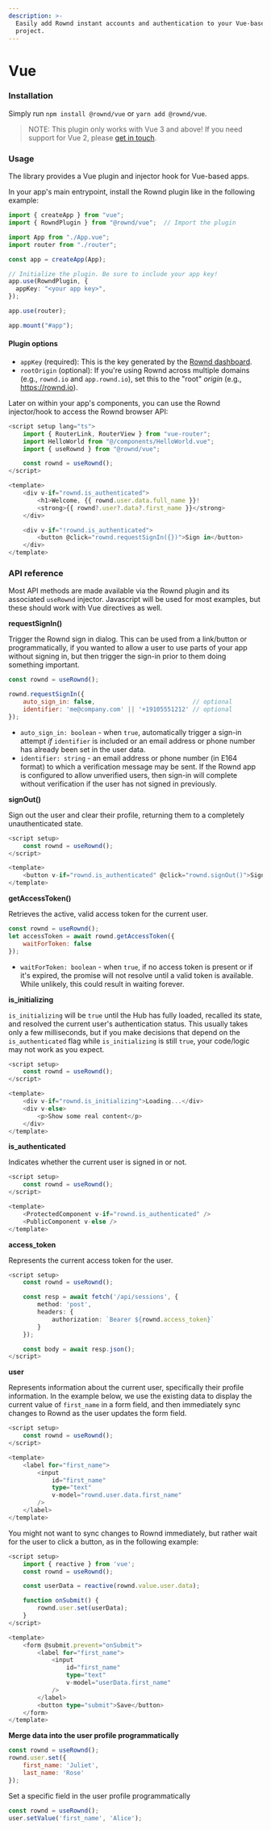 ```yaml
---
description: >-
  Easily add Rownd instant accounts and authentication to your Vue-based
  project.
---
```


# Vue

### Installation

Simply run `npm install @rownd/vue` or `yarn add @rownd/vue`.

> NOTE: This plugin only works with Vue 3 and above! If you need support for Vue 2, please [get in touch](mailto:support@rownd.io?subject=Support%20for%20Vue%20v2).

### Usage

The library provides a Vue plugin and injector hook for Vue-based apps.

In your app's main entrypoint, install the Rownd plugin like in the following example:

```typescript
import { createApp } from "vue";
import { RowndPlugin } from "@rownd/vue";  // Import the plugin

import App from "./App.vue";
import router from "./router";

const app = createApp(App);

// Initialize the plugin. Be sure to include your app key!
app.use(RowndPlugin, {
  appKey: "<your app key>",
});

app.use(router);

app.mount("#app");
```

#### Plugin options

* `appKey` (required): This is the key generated by the [Rownd dashboard](https://app.rownd.io/).
* `rootOrigin` (optional): If you're using Rownd across multiple domains (e.g., `rownd.io` and `app.rownd.io`), set this to the "root" _origin_ (e.g., https://rownd.io).

Later on within your app's components, you can use the Rownd injector/hook to access the Rownd browser API:

```typescript
<script setup lang="ts">
    import { RouterLink, RouterView } from "vue-router";
    import HelloWorld from "@/components/HelloWorld.vue";
    import { useRownd } from "@rownd/vue";

    const rownd = useRownd();
</script>

<template>
    <div v-if="rownd.is_authenticated">
        <h1>Welcome, {{ rownd.user.data.full_name }}!
        <strong>{{ rownd?.user?.data?.first_name }}</strong>
    </div>

    <div v-if="!rownd.is_authenticated">
        <button @click="rownd.requestSignIn({})">Sign in</button>
    </div>
</template>
```

### API reference

Most API methods are made available via the Rownd plugin and its associated `useRownd` injector. Javascript will be used for most examples, but these should work with Vue directives as well.

**requestSignIn()**

Trigger the Rownd sign in dialog. This can be used from a link/button or programmatically, if you wanted to allow a user to use parts of your app without signing in, but then trigger the sign-in prior to them doing something important.

```javascript
const rownd = useRownd();

rownd.requestSignIn({
    auto_sign_in: false,                           // optional
    identifier: 'me@company.com' || '+19105551212' // optional
});
```

* `auto_sign_in: boolean` - when `true`, automatically trigger a sign-in attempt _if_ `identifier` is included or an email address or phone number has already been set in the user data.
* `identifier: string` - an email address or phone number (in E164 format) to which a verification message may be sent. If the Rownd app is configured to allow unverified users, then sign-in will complete without verification if the user has not signed in previously.

**signOut()**

Sign out the user and clear their profile, returning them to a completely unauthenticated state.

```typescript
<script setup>
    const rownd = useRownd();
</script>

<template>
    <button v-if="rownd.is_authenticated" @click="rownd.signOut()">Sign out</button>
</template>
```

**getAccessToken()**

Retrieves the active, valid access token for the current user.

```javascript
const rownd = useRownd();
let accessToken = await rownd.getAccessToken({
    waitForToken: false
});
```

* `waitForToken: boolean` - when `true`, if no access token is present or if it's expired, the promise will not resolve until a valid token is available. While unlikely, this could result in waiting forever.

**is\_initializing**

`is_initializing` will be `true` until the Hub has fully loaded, recalled its state, and resolved the current user's authentication status. This usually takes only a few milliseconds, but if you make decisions that depend on the `is_authenticated` flag while `is_initializing` is still `true`, your code/logic may not work as you expect.

```typescript
<script setup>
    const rownd = useRownd();
</script>

<template>
    <div v-if="rownd.is_initializing">Loading...</div>
    <div v-else>
        <p>Show some real content</p>
    </div>
</template>
```

**is\_authenticated**

Indicates whether the current user is signed in or not.

```typescript
<script setup>
    const rownd = useRownd();
</script>

<template>
    <ProtectedComponent v-if="rownd.is_authenticated" />
    <PublicComponent v-else />
</template>
```

**access\_token**

Represents the current access token for the user.

```typescript
<script setup>
    const rownd = useRownd();

    const resp = await fetch('/api/sessions', {
        method: 'post',
        headers: {
            authorization: `Bearer ${rownd.access_token}`
        }
    });

    const body = await resp.json();
</script>
```

**user**

Represents information about the current user, specifically their profile information. In the example below, we use the existing data to display the current value of `first_name` in a form field, and then immediately sync changes to Rownd as the user updates the form field.

```typescript
<script setup>
    const rownd = useRownd();
</script>

<template>
    <label for="first_name">
        <input 
            id="first_name" 
            type="text" 
            v-model="rownd.user.data.first_name"
        />
    </label>
</template>
```

You might not want to sync changes to Rownd immediately, but rather wait for the user to click a button, as in the following example:

```typescript
<script setup>
    import { reactive } from 'vue';
    const rownd = useRownd();

    const userData = reactive(rownd.value.user.data);

    function onSubmit() {
        rownd.user.set(userData);
    }
</script>

<template>
    <form @submit.prevent="onSubmit">
        <label for="first_name">
            <input 
                id="first_name" 
                type="text" 
                v-model="userData.first_name"
            />
        </label>
        <button type="submit">Save</button>
    </form>
</template>
```

**Merge data into the user profile programmatically**

```javascript
const rownd = useRownd();
rownd.user.set({
    first_name: 'Juliet',
    last_name: 'Rose'
});
```

Set a specific field in the user profile programmatically

```javascript
const rownd = useRownd();
user.setValue('first_name', 'Alice');
```
